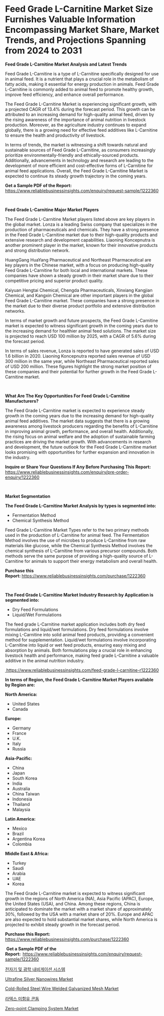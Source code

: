 <p><h1>Feed Grade L-Carnitine Market Size Furnishes Valuable Information Encompassing Market Share, Market Trends, and Projections Spanning from 2024 to 2031</h1></p><p><strong>Feed Grade L-Carnitine Market Analysis and Latest Trends</strong></p>
<p><p>Feed Grade L-Carnitine is a type of L-Carnitine specifically designed for use in animal feed. It is a nutrient that plays a crucial role in the metabolism of fatty acids, making it essential for energy production in animals. Feed Grade L-Carnitine is commonly added to animal feed to promote healthy growth, improve feed efficiency, and enhance overall performance.</p><p>The Feed Grade L-Carnitine Market is experiencing significant growth, with a projected CAGR of 13.4% during the forecast period. This growth can be attributed to an increasing demand for high-quality animal feed, driven by the rising awareness of the importance of animal nutrition in livestock production. Moreover, as the agriculture industry continues to expand globally, there is a growing need for effective feed additives like L-Carnitine to ensure the health and productivity of livestock.</p><p>In terms of trends, the market is witnessing a shift towards natural and sustainable sources of Feed Grade L-Carnitine, as consumers increasingly prioritize environmentally-friendly and ethically-sourced products. Additionally, advancements in technology and research are leading to the development of more efficient and cost-effective forms of L-Carnitine for animal feed applications. Overall, the Feed Grade L-Carnitine Market is expected to continue its steady growth trajectory in the coming years.</p></p>
<p><strong>Get a Sample PDF of the Report:&nbsp;</strong> <a href="https://www.reliablebusinessinsights.com/enquiry/request-sample/1222360">https://www.reliablebusinessinsights.com/enquiry/request-sample/1222360</a></p>
<p>&nbsp;</p>
<p><strong>Feed Grade L-Carnitine Major Market Players</strong></p>
<p><p>The Feed Grade L-Carnitine Market players listed above are key players in the global market. Lonza is a leading Swiss company that specializes in the production of pharmaceuticals and chemicals. They have a strong presence in the Feed Grade L-Carnitine market due to their high-quality products and extensive research and development capabilities. Liaoning Koncepnutra is another prominent player in the market, known for their innovative products and strong distribution network.</p><p>HuangGang HuaYang Pharmaceutical and Northeast Pharmaceutical are key players in the Chinese market, with a focus on producing high-quality Feed Grade L-Carnitine for both local and international markets. These companies have shown a steady growth in their market share due to their competitive pricing and superior product quality.</p><p>Kaiyuan Hengtai Chemical, Chengda Pharmaceuticals, Xinxiang Kangjian Chemical, and Kangxin Chemical are other important players in the global Feed Grade L-Carnitine market. These companies have a strong presence in the market due to their diverse product portfolio and extensive distribution networks.</p><p>In terms of market growth and future prospects, the Feed Grade L-Carnitine market is expected to witness significant growth in the coming years due to the increasing demand for healthier animal feed solutions. The market size is projected to reach USD 100 million by 2025, with a CAGR of 5.6% during the forecast period.</p><p>In terms of sales revenue, Lonza is reported to have generated sales of USD 1.6 billion in 2020. Liaoning Koncepnutra reported sales revenue of USD 300 million in the same year, while Northeast Pharmaceutical reported sales of USD 200 million. These figures highlight the strong market position of these companies and their potential for further growth in the Feed Grade L-Carnitine market.</p></p>
<p>&nbsp;</p>
<p><strong>What Are The Key Opportunities For Feed Grade L-Carnitine Manufacturers?</strong></p>
<p><p>The Feed Grade L-Carnitine market is expected to experience steady growth in the coming years due to the increasing demand for high-quality animal feed additives. The market data suggests that there is a growing awareness among livestock producers regarding the benefits of L-Carnitine in improving animal growth, performance, and overall health. Additionally, the rising focus on animal welfare and the adoption of sustainable farming practices are driving the market growth. With advancements in research and development, the future outlook for the Feed Grade L-Carnitine market looks promising with opportunities for further expansion and innovation in the industry.</p></p>
<p><strong>Inquire or Share Your Questions If Any Before Purchasing This Report:</strong> <a href="https://www.reliablebusinessinsights.com/enquiry/pre-order-enquiry/1222360">https://www.reliablebusinessinsights.com/enquiry/pre-order-enquiry/1222360</a></p>
<p>&nbsp;</p>
<p><strong>Market Segmentation</strong></p>
<p><strong>The Feed Grade L-Carnitine Market Analysis by types is segmented into:</strong></p>
<p><ul><li>Fermentation Method</li><li>Chemical Synthesis Method</li></ul></p>
<p><p>Feed Grade L-Carnitine Market Types refer to the two primary methods used in the production of L-Carnitine for animal feed. The Fermentation Method involves the use of microbes to produce L-Carnitine from raw materials like glucose, while the Chemical Synthesis Method involves the chemical synthesis of L-Carnitine from various precursor compounds. Both methods serve the same purpose of providing a high-quality source of L-Carnitine for animals to support their energy metabolism and overall health.</p></p>
<p><strong>Purchase this Report:&nbsp;</strong><a href="https://www.reliablebusinessinsights.com/purchase/1222360">https://www.reliablebusinessinsights.com/purchase/1222360</a></p>
<p>&nbsp;</p>
<p><strong>The Feed Grade L-Carnitine Market Industry Research by Application is segmented into:</strong></p>
<p><ul><li>Dry Feed Formulations</li><li>Liquid/Wet Formulations</li></ul></p>
<p><p>The feed grade L-Carnitine market application includes both dry feed formulations and liquid/wet formulations. Dry feed formulations involve mixing L-Carnitine into solid animal feed products, providing a convenient method for supplementation. Liquid/wet formulations involve incorporating L-Carnitine into liquid or wet feed products, ensuring easy mixing and absorption by animals. Both formulations play a crucial role in enhancing livestock health and performance, making feed grade L-Carnitine a valuable additive in the animal nutrition industry.</p></p>
<p><a href="https://www.reliablebusinessinsights.com/feed-grade-l-carnitine-r1222360">&nbsp;https://www.reliablebusinessinsights.com/feed-grade-l-carnitine-r1222360</a></p>
<p><strong>In terms of Region, the Feed Grade L-Carnitine Market Players available by Region are:</strong></p>
<p>
    <p> <strong> North America: </strong>
        <ul>
            <li>United States</li>
            <li>Canada</li>
        </ul>
        </p> 
    <p> <strong> Europe: </strong>
        <ul>
            <li>Germany</li>
            <li>France</li>
            <li>U.K.</li>
            <li>Italy</li>
            <li>Russia</li>
        </ul>
        </p> 
    <p> <strong> Asia-Pacific: </strong>
        <ul>
            <li>China</li>
            <li>Japan</li>
            <li>South Korea</li>
            <li>India</li>
            <li>Australia</li>
            <li>China Taiwan</li>
            <li>Indonesia</li>
            <li>Thailand</li>
            <li>Malaysia</li>
        </ul>
        </p> 
    <p> <strong> Latin America: </strong>
        <ul>
            <li>Mexico</li>
            <li>Brazil</li>
            <li>Argentina Korea</li>
            <li>Colombia</li>
        </ul>
        </p> 
    <p> <strong> Middle East & Africa: </strong>
        <ul>
            <li>Turkey</li>
            <li>Saudi</li>
            <li>Arabia</li>
            <li>UAE</li>
            <li>Korea</li>
        </ul>
    </p>
    </p>
<p><p>The Feed Grade L-Carnitine market is expected to witness significant growth in the regions of North America (NA), Asia Pacific (APAC), Europe, the United States (USA), and China. Among these regions, China is anticipated to dominate the market with a market share of approximately 30%, followed by the USA with a market share of 20%. Europe and APAC are also expected to hold substantial market shares, while North America is projected to exhibit steady growth in the forecast period.</p></p>
<p><strong>Purchase this Report: </strong><a href="https://www.reliablebusinessinsights.com/purchase/1222360">https://www.reliablebusinessinsights.com/purchase/1222360</a></p>
<p>&nbsp;<strong>Get a Sample PDF of the Report:&nbsp;&nbsp;</strong><a href="https://www.reliablebusinessinsights.com/enquiry/request-sample/1222360">https://www.reliablebusinessinsights.com/enquiry/request-sample/1222360</a></p>
<p><strong></strong></p>
<p><p><a href="https://github.com/HarrisonKitto2022/Market-Research-Report-List-1/blob/main/5159256146018.md">전자기 및 광학 내비게이션 시스템</a></p><p><a href="https://github.com/gulaimolin/Market-Research-Report-List-5/blob/main/ultrafine-silver-nanowires-market.md">Ultrafine Silver Nanowires Market</a></p><p><a href="https://github.com/mauripalmi/Market-Research-Report-List-4/blob/main/cold-rolled-steel-wire-welded-galvanized-mesh-market.md">Cold-Rolled Steel Wire Welded Galvanized Mesh Market</a></p><p><a href="https://github.com/courtney23pratt/Market-Research-Report-List-1/blob/main/5679519146017.md">라텍스 미함유 콘돔</a></p><p><a href="https://issuu.com/reportprime-2/docs/zero-point-clamping-system-market-size-2030.pptx">Zero-point Clamping System Market</a></p></p>